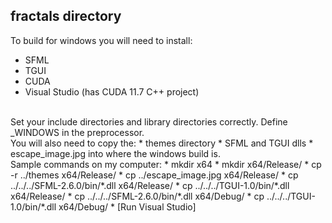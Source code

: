 ## fractals directory
To build for windows you will need to install:
* SFML
* TGUI
* CUDA
* Visual Studio (has CUDA 11.7 C++ project)
<br>
Set your include directories and library directories correctly.
Define _WINDOWS in the preprocessor.
<br>
You will also need to copy the:
* themes directory
* SFML and TGUI dlls
* escape_image.jpg
into where the windows build is.
<br>
Sample commands on my computer:
* mkdir x64
* mkdir x64/Release/
* cp -r ../themes x64/Release/
* cp ../escape_image.jpg x64/Release/
* cp ../../../SFML-2.6.0/bin/*.dll x64/Release/
* cp ../../../TGUI-1.0/bin/*.dll x64/Release/
* cp ../../../SFML-2.6.0/bin/*.dll x64/Debug/
* cp ../../../TGUI-1.0/bin/*.dll x64/Debug/
* [Run Visual Studio]
